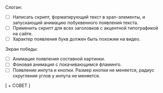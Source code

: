 Слоган:

- [ ] Написать скрипт, форматирующий текст в span-элементы, и запускающий анимацию побуквенного появления текста.
- [ ] Применить скрипт для всех заголовков с акцентной типографикой на сайте.
- [ ] Характер появления букв должен быть похожим на видео.

Экран победы:

- [ ] Анимация появления составной картинки.
- [ ] Фоновая анимация с покачивающимся фламинго.
- [ ] Появление инпута и кнопки. Размер кнопки не меняется, радиус скругления углов у инпута не меняется.

[ + СОВЕТ ]

